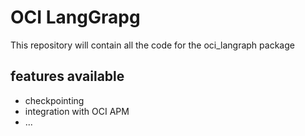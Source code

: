 # OCI LangGrapg
This repository will contain all the code for the oci_langraph package

## features available
* checkpointing
* integration with OCI APM
* ...
